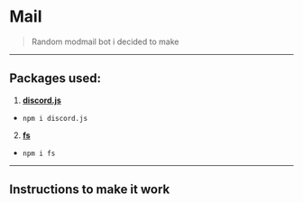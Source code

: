 # Mail
> Random modmail bot i decided to make

---

## Packages used:
1. [**discord.js**](https://www.npmjs.com/package/discord.js?source=post_page-----7b5fe27cb6fa---------------------- "discord.js NPM link")
  - `npm i discord.js`
2. [**fs**](https://www.npmjs.com/package/fs "fs NPM link")
 - `npm i fs`

---

## Instructions to make it work
